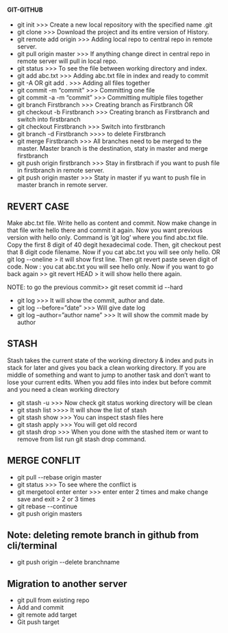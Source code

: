 #### GIT-GITHUB

* git init	>>> Create a new local repository with the specified name  .git
* git clone <existing central repo link>	>>> Download the project and its entire version of History.
* git remote add origin <remote repo link>	>>> Adding local repo to central repo in remote server.
* git pull origin master	>>> If anything change direct in central repo in remote server will pull in local repo.
* git status	>>> To see the file between working directory and index.
* git add abc.txt	  >>> Adding abc.txt file in index and ready to commit
* git -A OR  git add . 	>>> Adding all files together 
* git commit -m “commit”	>>> Committing one file
* git commit -a -m “commit”	>>> Committing multiple files together
* git branch Firstbranch	>>> Creating branch as Firstbranch                              OR
* git checkout -b Firstbranch	>>> Creating branch as Firstbranch and switch into firstbranch
* git checkout Firstbranch	>>> Switch into firstbranch
* git branch -d Firstbranch   >>>> to delete Firstbranch 
* git merge Firstbranch	   >>> All branches need to be merged to the master. Master branch is the destination, staty in master and merge firstbranch
* git push origin firstbranch	  >>> Stay in firstbrach if you want to push file in firstbranch in remote server.
* git push origin master	>>> Staty in master if yu want to push file in master branch in remote server.

REVERT CASE
------------

Make abc.txt file. Write hello as content and commit. Now make change in that file write hello there and commit it again. Now you want previous version with  hello only. Command is ‘git log’ where you find abc.txt file. Copy the first 8 digit of 40 degit hexadecimal code. Then, git checkout pest that 8 digit code filename. Now if you cat abc.txt you will see only hello.
OR  git log --oneline > it will show first line. Then git revert paste seven digit of code. Now : you cat abc.txt you will see hello only. Now if you want to go back again >> git revert HEAD > it will show hello there again.

NOTE: to go the previous commit>> git reset commit id --hard

* git log	   >>> It will show the commit, author and date.
* git log --before=”date” 	>>> Will give date log
* git log –author=”author name” 	>>> It will show the commit made by author

STASH
-------

Stash takes the current state of the working directory & index and puts in stack for later and gives you back a clean working directory. If you are middle of something and want to jump to another task and don’t want to lose your current edits.
When you add files into index but before commit and you need a clean working directory

* git stash -u	 >>> Now check git status working directory will be clean
* git stash list 	>>>> It will show the list of stash
* git stash show 	>>> You can inspect stash files here
* git stash apply	>>> You will get old record
* git stash drop	>>> When you done with the stashed item or want to remove from list run git stash drop command.

MERGE CONFLIT
--------------
* git pull --rebase origin master 	
* git status	>>> To see where the conflict is
* git mergetool enter enter 	>>> enter enter 2 times and make change save and exit > 2 or 3 times
* git rebase --continue	
* git push origin masters	

Note: deleting remote branch in github from cli/terminal
-------------------------------------------------------
* git push origin --delete branchname


Migration to another server
-
* git pull from existing repo
* Add and commit
* git remote add target <url of target server>
* Git push target



